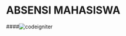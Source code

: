 # ABSENSI MAHASISWA
####![codeigniter](https://user-images.githubusercontent.com/73217776/151519867-d1a64821-2f6d-44ac-bc45-3c508e196864.jpg)
